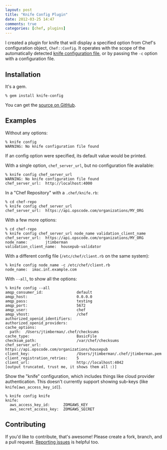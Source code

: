 ```yaml
---
layout: post
title: "Knife Config Plugin"
date: 2012-03-25 14:47
comments: true
categories: [chef, plugins]
---
```


I created a plugin for knife that will display a specified option from
Chef's configuration object, `Chef::Config`. It operates with the
scope of the automatically detected
[knife configuration file](http://wiki.opscode.com/display/chef/Knife#Knife-ConfiguringYourSystemForKnife),
or by passing the `-c` option with a configuration file.

## Installation

It's a gem.

```
% gem install knife-config
```

You can get the [source on GitHub](https://github.com/jtimberman/knife-config).

## Examples

Without any options:

```
% knife config
WARNING: No knife configuration file found
```

If an config option were specified, its default value would be printed.

With a single option, `chef_server_url`, but no configuration file available:

```
% knife config chef_server_url
WARNING: No knife configuration file found
chef_server_url:  http://localhost:4000
```

In a "Chef Repository" with a `.chef/knife.rb`:

```
% cd chef-repo
% knife config chef_server_url
chef_server_url:  https://api.opscode.com/organizations/MY_ORG
```

With a few more options:

```
% cd chef-repo
% knife config chef_server_url node_name validation_client_name
chef_server_url:  https://api.opscode.com/organizations/MY_ORG
node_name:        jtimberman
validation_client_name:  housepub-validator
```

With a different config file (`/etc/chef/client.rb` on the same
system):

```
% knife config node_name -c /etc/chef/client.rb
node_name:  imac.int.example.com
```

With `--all`, to show all the options:

```
% knife config --all
amqp_consumer_id:               default
amqp_host:                      0.0.0.0
amqp_pass:                      testing
amqp_port:                      5672
amqp_user:                      chef
amqp_vhost:                     /chef
authorized_openid_identifiers:
authorized_openid_providers:
cache_options:
  path:  /Users/jtimberman/.chef/checksums
cache_type:                     BasicFile
checksum_path:                  /var/chef/checksums
chef_server_url:                https://api.opscode.com/organizations/housepub
client_key:                     /Users/jtimberman/.chef/jtimberman.pem
client_registration_retries:    5
client_url:                     http://localhost:4042
[output truncated, trust me, it shows them all :)]
```

Show the "knife" configuration, which includes things like cloud
provider authentication. This doesn't currently support showing
sub-keys (like `knife[aws_access_key_id]`).

```
% knife config knife
knife:
  aws_access_key_id:      ZOMGAWS_KEY
  aws_secret_access_key:  ZOMGAWS_SECRET
```

## Contributing

If you'd like to contribute, that's awesome! Please create a fork,
branch, and a pull request.
[Reporting issues](https://github.com/jtimberman/knife-config/issues)
is helpful too.
